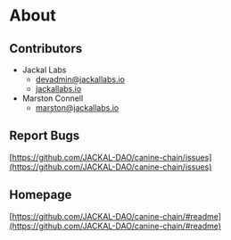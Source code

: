# About

## Contributors
+ Jackal Labs
    + [devadmin@jackallabs.io](mailto:devadmin@jackallabs.io)
    + [jackallabs.io](jackallabs.io)
+ Marston Connell
    + [marston@jackallabs.io](mailto:marston@jackallabs.io)

## Report Bugs
[https://github.com/JACKAL-DAO/canine-chain/issues](https://github.com/JACKAL-DAO/canine-chain/issues)

## Homepage
[https://github.com/JACKAL-DAO/canine-chain/#readme](https://github.com/JACKAL-DAO/canine-chain/#readme)